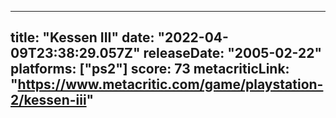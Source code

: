 
---
title: "Kessen III"
date: "2022-04-09T23:38:29.057Z"
releaseDate: "2005-02-22"
platforms: ["ps2"]
score: 73
metacriticLink: "https://www.metacritic.com/game/playstation-2/kessen-iii"
---
